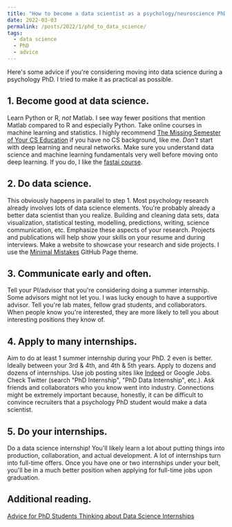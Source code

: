 ```yaml
---
title: "How to become a data scientist as a psychology/neuroscience PhD student"
date: 2022-03-03
permalink: /posts/2022/1/phd_to_data_science/
tags:
  - data science
  - PhD
  - advice
---
```


Here's some advice if you're considering moving into data science during a psychology PhD. I tried to make it as practical as possible.

## 1. Become good at data science.

Learn Python or R, _not_ Matlab. I see way fewer positions that mention Matlab compared to R and especially Python. Take online courses in machine learning and statistics. I highly recommend [The Missing Semester of Your CS Education](https://missing.csail.mit.edu/) if you have no CS background, like me. _Don't_ start with deep learning and neural networks. Make sure you understand data science and machine learning fundamentals very well before moving onto deep learning. If you do, I like the [fastai course](https://course.fast.ai/).

## 2. Do data science.

This obviously happens in parallel to step 1. Most psychology research already involves lots of data science elements. You're probably already a better data scientist than you realize. Building and cleaning data sets, data visualization, statistical testing, modelling, predictions, writing, science communication, etc. Emphasize these aspects of your research. Projects and publications will help show your skills on your resume and during interviews. Make a website to showcase your research and side projects. I use the [Minimal Mistakes](https://mmistakes.github.io/minimal-mistakes/docs/quick-start-guide/) GitHub Page theme.

## 3. Communicate early and often.

Tell your PI/advisor that you're considering doing a summer internship. Some advisors might not let you. I was lucky enough to have a supportive advisor. Tell you're lab mates, fellow grad students, and collaborators. When people know you're interested, they are more likely to tell you about interesting positions they know of.

## 4. Apply to many internships.

Aim to do at least 1 summer internship during your PhD. 2 even is better. Ideally between your 3rd & 4th, and 4th & 5th years. Apply to dozens and dozens of internships. Use job posting sites like [Indeed](indeed.com) or Google Jobs. Check Twitter (search "PhD Internship", "PhD Data Internship", etc.). Ask friends and collaborators who you know went into industry. Connections might be extremely important because, honestly, it can be difficult to convince recruiters that a psychology PhD student would make a data scientist.

## 5. Do your internships.

Do a data science internship! You'll likely learn a lot about putting things into production, collaboration, and actual development. A lot of internships turn into full-time offers. Once you have one or two internships under your belt, you'll be in a much better position when applying for full-time jobs upon graduation.

## Additional reading.
[Advice for PhD Students Thinking about Data Science Internships](https://colinquirk.com/internship-advice/)
